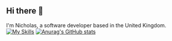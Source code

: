 ## Hi there 👋

I'm Nicholas, a software developer based in the United Kingdom. 
[![My Skills](https://skillicons.dev/icons?i=ts,js,nodejs,react,prisma,nestjs,nextjs,laravel,mysql,postgresql,spring)](https://skillicons.dev)
[![Anurag's GitHub stats](https://github-readme-stats.vercel.app/api?username=nicholas-abuaku)](https://github.com/anuraghazra/github-readme-stats)
